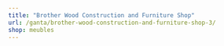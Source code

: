 ```yaml
---
title: "Brother Wood Construction and Furniture Shop"
url: /ganta/brother-wood-construction-and-furniture-shop-3/
shop: meubles
---
```

